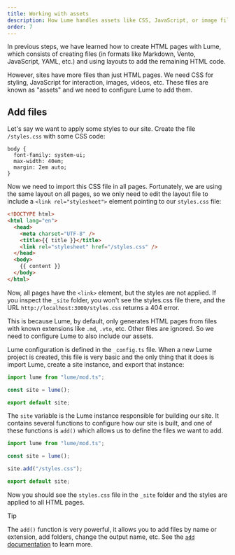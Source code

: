 ```yaml
---
title: Working with assets
description: How Lume handles assets like CSS, JavaScript, or image files.
order: 7
---
```


In previous steps, we have learned how to create HTML pages with Lume, which
consists of creating files (in formats like Markdown, Vento, JavaScript, YAML,
etc.) and using layouts to add the remaining HTML code.

However, sites have more files than just HTML pages. We need CSS for styling,
JavaScript for interaction, images, videos, etc. These files are known as
"assets" and we need to configure Lume to add them.

## Add files

Let's say we want to apply some styles to our site. Create the file
`/styles.css` with some CSS code:

<lume-code>

```css{title="styles.css"}
body {
  font-family: system-ui;
  max-width: 40em;
  margin: 2em auto;
}
```

</lume-code>

Now we need to import this CSS file in all pages. Fortunately, we are using the
same layout on all pages, so we only need to edit the layout file to include a
`<link rel="stylesheet">` element pointing to our `styles.css` file:

<lume-code>

```html {title="_includes/layout.vto"}
<!DOCTYPE html>
<html lang="en">
  <head>
    <meta charset="UTF-8" />
    <title>{{ title }}</title>
    <link rel="stylesheet" href="/styles.css" />
  </head>
  <body>
    {{ content }}
  </body>
</html>
```

</lume-code>

Now, all pages have the `<link>` element, but the styles are not applied. If you
inspect the `_site` folder, you won't see the styles.css file there, and the URL
`http://localhost:3000/styles.css` returns a 404 error.

This is because Lume, by default, only generates HTML pages from files with
known extensions like `.md`, `.vto`, etc. Other files are ignored. So we need to
configure Lume to also include our assets.

Lume configuration is defined in the `_config.ts` file. When a new Lume project
is created, this file is very basic and the only thing that it does is import
Lume, create a site instance, and export that instance:

<lume-code>

```js {title="_config.ts"}
import lume from "lume/mod.ts";

const site = lume();

export default site;
```

</lume-code>

The `site` variable is the Lume instance responsible for building our site. It
contains several functions to configure how our site is built, and one of these
functions is `add()` which allows us to define the files we want to add.

<lume-code>

```js {title="_config.ts"}
import lume from "lume/mod.ts";

const site = lume();

site.add("/styles.css");

export default site;
```

</lume-code>

Now you should see the `styles.css` file in the `_site` folder and the styles
are applied to all HTML pages.

> [!tip]
>
> The `add()` function is very powerful, it allows you to add files by name or
> extension, add folders, change the output name, etc. See the
> [`add` documentation](../configuration/add-files.md) to learn more.

